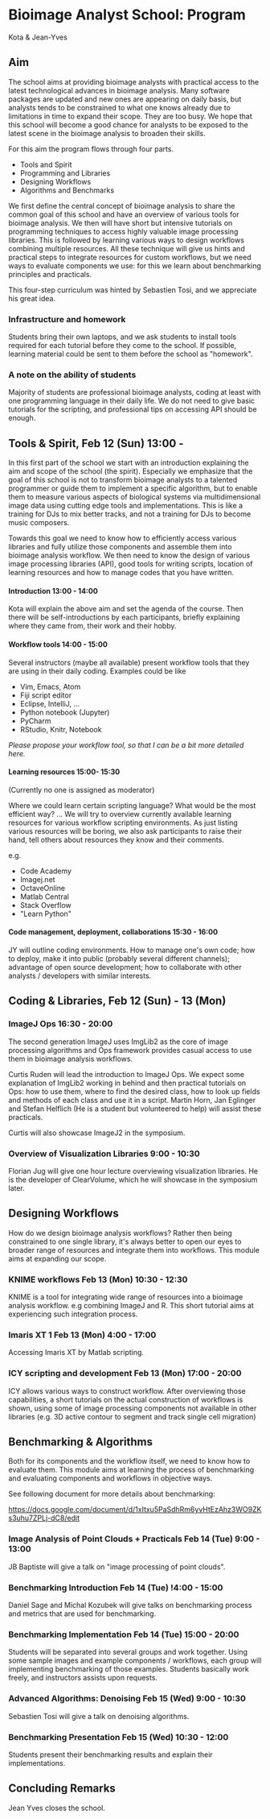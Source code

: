 # Bioimage Analyst School: Program

Kota & Jean-Yves

## Aim

The school aims at providing bioimage analysts with practical access to the latest technological advances in bioimage analysis. Many software packages are updated and new ones are appearing on daily basis, but analysts tends to be constrained to what one knows already due to limitations in time to expand their scope. They are too busy. We hope that this school will become a good chance for analysts to be exposed to the latest scene in the bioimage analysis to broaden their skills. 

For this aim the program flows through four parts. 

- Tools and Spirit
- Programming and Libraries
- Designing Workflows
- Algorithms and Benchmarks

We first define the central concept of bioimage analysis to share the common goal of this school and have an overview of various tools for bioimage analysis. We then will have short but intensive tutorials on programming techniques to access highly valuable image processing libraries. This is followed by learning various ways to design workflows combining multiple resources. All these technique will give us hints and practical steps to integrate resources for custom workflows, but we need ways to evaluate components we use: for this we learn about benchmarking principles and practicals. 

This four-step curriculum was hinted by Sebastien Tosi, and we appreciate his great idea. 

### Infrastructure and homework

Students bring their own laptops, and we ask students to install tools required for each tutorial before they come to the school. If possible, learning material could be sent to them before the school as "homework".

### A note on the ability of students

Majority of students are professional bioimage analysts, coding at least with one programming language in their daily life. We do not need to give basic tutorials for the scripting, and professional tips on accessing API should be enough. 
 

## Tools & Spirit, Feb 12 (Sun) 13:00 - 

In this first part of the school we start with an introduction explaining the aim and scope of the school (the spirit). Especially we emphasize that the goal of this school is not to transform bioimage analysts to a talented programmer or guide them to implement a specific algorithm, but to enable them to measure various aspects of biological systems via multidimensional image data using cutting edge tools and implementations. This is like a training for DJs to mix better tracks, and not a training for DJs to become music composers.  

Towards this goal we need to know how to efficiently access various libraries and fully utilize those components and assemble them into bioimage analysis workflow. We then need to know the design of various image processing libraries (API), good tools for writing scripts, location of learning resources and how to manage codes that you have written. 

#### Introduction 13:00 - 14:00

Kota will explain the above aim and set the agenda of the course. Then there will be self-introductions by each participants, briefly explaining where they came from, their work and their hobby. 

#### Workflow tools 14:00 - 15:00 

Several instructors (maybe all available) present workflow tools that they are using in their daily coding. Examples could be like

- Vim, Emacs, Atom
- Fiji script editor
- Eclipse, IntelliJ, ...
- Python notebook (Jupyter)
- PyCharm
- RStudio, Knitr, Notebook


*Please propose your workflow tool, so that I can be a bit more detailed here.*

#### Learning resources 15:00- 15:30

(Currently no one is assigned as moderator)

Where we could learn certain scripting language? What would be the most efficient way? ... We will try to overview currently available learning resources for various workflow scripting environments. As just listing various resources will be boring, we also ask participants to raise their hand, tell others about resources they know and their comments.  

e.g.

* Code Academy
* Imagej.net
* OctaveOnline
* Matlab Central
* Stack Overflow
* "Learn Python"


#### Code management, deployment, collaborations 15:30 - 16:00 

JY will outline coding environments. How to manage one's own code; how to deploy, make it into public (probably several different channels); advantage of open source development; how to collaborate with other analysts / developers with similar interests. 

## Coding & Libraries, Feb 12 (Sun) - 13 (Mon)

### ImageJ Ops 16:30 - 20:00

The second generation ImageJ uses ImgLib2 as the core of image processing algorithms and Ops framework provides casual access to use them in bioimage analysis workflows. 

Curtis Ruden will lead the introduction to ImageJ Ops. We expect some explanation of ImgLib2 working in behind and then practical tutorials on Ops: how to use them, where to find the desired class, how to look up fields and methods of each class and use it in a script. Martin Horn, Jan Eglinger and Stefan Helflich (He is a student but volunteered to help) will assist these practicals. 

Curtis will also showcase ImageJ2 in the symposium. 

### Overview of Visualization Libraries 9:00 - 10:30

Florian Jug will give one hour lecture overviewing visualization libraries. He is the developer of ClearVolume, which he will showcase in the symposium later. 


## Designing Workflows

How do we design bioimage analysis workflows? Rather then being constrained to one single library, it's always better to open our eyes to broader range of resources and integrate them into workflows. This module aims at expanding our scope. 

### KNIME workflows Feb 13 (Mon) 10:30 - 12:30

KNIME is a tool for integrating wide range of resources into a bioimage analysis workflow. e.g combining ImageJ and R. This short tutorial aims at experiencing such integration process. 

### Imaris XT 1 Feb 13 (Mon) 4:00 - 17:00

Accessing Imaris XT by Matlab scripting. 


### ICY scripting and development  Feb 13 (Mon) 17:00 - 20:00

ICY allows various ways to construct workflow. After overviewing those capabilities, a short tutorials on the actual construction of workflows is shown, using some of image processing components not available in other libraries (e.g. 3D active contour to segment and track single cell migration)

## Benchmarking & Algorithms

Both for its components and the workflow itself, we need to know how to evaluate them. This module aims at learning the process of benchmarking and evaluating components and workflows in objective ways.


See following document for more details about benchmarking: 

<https://docs.google.com/document/d/1xItxu5PaSdhRm6yvHtEzAhz3WO9ZKs3uhu7ZPLj-dC8/edit>


### Image Analysis of Point Clouds + Practicals Feb 14 (Tue) 9:00 - 13:00

JB Baptiste will give a talk on "image processing of point clouds".  

### Benchmarking Introduction  Feb 14 (Tue) !4:00 - 15:00

Daniel Sage and Michal Kozubek will give talks on benchmarking process and metrics that are used for benchmarking. 

### Benchmarking Implementation Feb 14 (Tue) 15:00 - 20:00

Students will be separated into several groups and work together. Using some sample images and example components / workflows, each group will implementing benchmarking of those examples. Students basically work freely, and instructors assists upon requests. 

### Advanced Algorithms: Denoising Feb 15 (Wed) 9:00 - 10:30

Sebastien Tosi will give a talk on denoising algorithms. 

### Benchmarking Presentation Feb 15 (Wed) 10:30 - 12:00

Students present their benchmarking results and explain their implementations. 

## Concluding Remarks

Jean Yves closes the school. 





 

 

